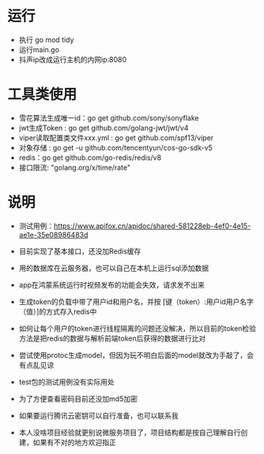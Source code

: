 # 运行
- 执行 go mod tidy
- 运行main.go
- 抖声ip改成运行主机的内网ip:8080

# 工具类使用
- 雪花算法生成唯一id：go get github.com/sony/sonyflake
- jwt生成Token : go get github.com/golang-jwt/jwt/v4
- viper读取配置类文件xxx.yml : go get github.com/spf13/viper
- 对象存储 : go get -u github.com/tencentyun/cos-go-sdk-v5
- redis：go get github.com/go-redis/redis/v8
- 接口限流: "golang.org/x/time/rate"

# 说明
- 测试用例：https://www.apifox.cn/apidoc/shared-581228eb-4ef0-4e15-ae1e-35e08986483d
- 目前实现了基本接口，还没加Redis缓存
- 用的数据库在云服务器，也可以自己在本机上运行sql添加数据
- app在鸿蒙系统运行时视频发布的功能会失效，请求发不出来

- 生成token的负载中带了用户id和用户名，并按 [键（token）:用户id用户名字（值）]的方式存入redis中
- 如何让每个用户的token进行线程隔离的问题还没解决，所以目前的token检验方法是把redis的数据与解析前端token后获得的数据进行比对
- 尝试使用protoc生成model，但因为玩不明白后面的model就改为手敲了，会有点乱见谅
- test包的测试用例没有实际用处
- 为了方便查看密码目前还没加md5加密
- 如果要运行腾讯云密钥可以自行准备，也可以联系我
- 本人没啥项目经验就更别说微服务项目了，项目结构都是按自己理解自行创建，如果有不对的地方欢迎指正
